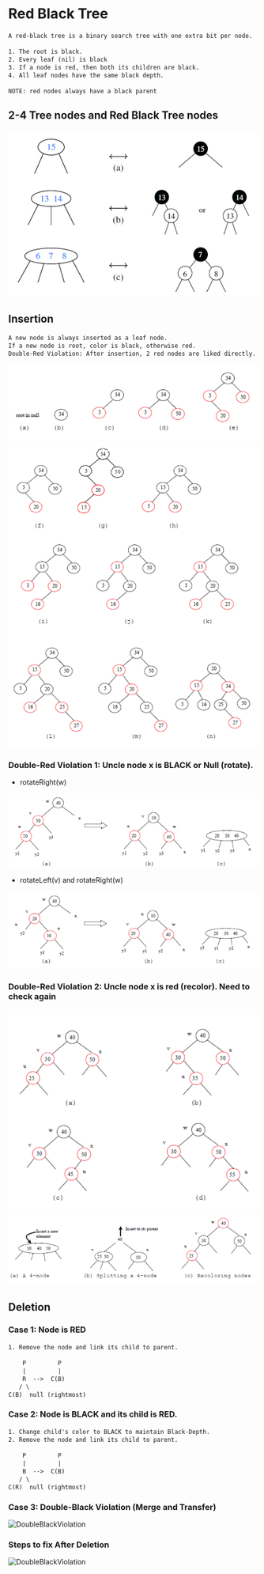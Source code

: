 # Red Black Tree

    A red-black tree is a binary search tree with one extra bit per node.
    
    1. The root is black.
    2. Every leaf (nil) is black
    3. If a node is red, then both its children are black.
    4. All leaf nodes have the same black depth.
    
    NOTE: red nodes always have a black parent 
    
## 2-4 Tree nodes and Red Black Tree nodes   
![RedBlackTreeNode](/images/RedBlackTreeNode.png)

## Insertion
    
    A new node is always inserted as a leaf node.
    If a new node is root, color is black, otherwise red.
    Double-Red Violation: After insertion, 2 red nodes are liked directly.

![DoubleRedInsertion](/images/RedBlackTreeInsertion.png)
![DoubleRedInsertion](/images/RedBlackTreeInsertion2.png)

### Double-Red Violation 1: Uncle node x is BLACK or Null (rotate).

* rotateRight(w)
    
![DoubleRedViolation](/images/RedBlackTreeDoubleRedViolation1-1.png)

* rotateLeft(v) and rotateRight(w)

![DoubleRedViolation](/images/RedBlackTreeDoubleRedViolation1-2.png)


### Double-Red Violation 2: Uncle node x is red (recolor). Need to check again
![DoubleRedViolation](/images/RedBlackTreeDoubleRedViolation2-1.png)
![DoubleRedViolation](/images/RedBlackTreeDoubleRedViolation2-2.png)


## Deletion

### Case 1: Node is RED

    1. Remove the node and link its child to parent.

        P         P
        |         |
        R  -->  C(B)
       / \
    C(B)  null (rightmost)    

### Case 2: Node is BLACK and its child is RED.

    1. Change child's color to BLACK to maintain Black-Depth.
    2. Remove the node and link its child to parent.

        P         P       
        |         |      
        B  -->  C(B)      
       / \           
    C(R)  null (rightmost)

### Case 3: Double-Black Violation (Merge and Transfer)
![DoubleBlackViolation](/images/RedBlackTreeDoubleBlackViolation.png)

### Steps to fix After Deletion 
![DoubleBlackViolation](/images/RedBlackTreeDoubleBlackViolation2.png)

